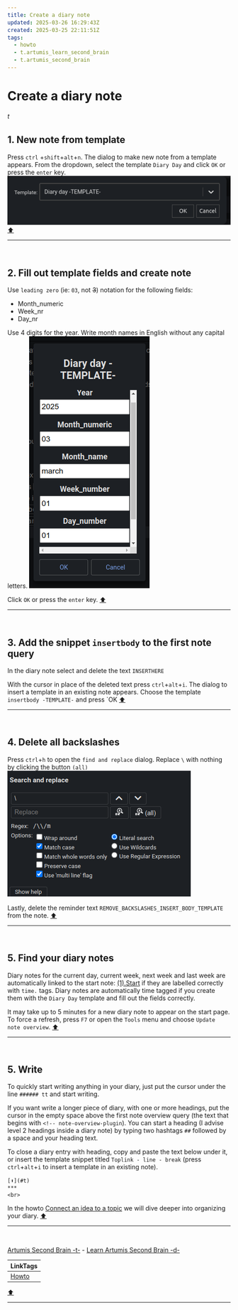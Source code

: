 ```yaml
---
title: Create a diary note
updated: 2025-03-26 16:29:43Z
created: 2025-03-25 22:11:51Z
tags:
  - howto
  - t.artumis_learn_second_brain
  - t.artumis_second_brain
---
```


# Create a diary note
###### t



## 1. New note from template
Press `ctrl` +`shift`+`alt`+`n`. The dialog to make new note from a template appears. From the dropdown, select the template `Diary Day` and click `OK` or press the `enter` key. 
![Screenshot from 2025-03-20 23-25-25.png](../_resources/Screenshot%20from%202025-03-20%2023-25-25.png)
[⬆️](#t)
***
<br>



## 2. Fill out template fields and create note
Use `leading zero` (ie: `03`, not ~~3~~) notation for the following fields:
* Month_numeric
* Week_nr
* Day_nr

Use 4 digits for the year. Write month names in English without any capital letters.
![Screenshot from 2025-03-20 23-34-09.png](../_resources/Screenshot%20from%202025-03-20%2023-34-09.png)

Click `OK` or press the `enter` key.
[⬆️](#t)
***
<br>



## 3. Add the snippet `insertbody` to the first note query
In the diary note select and delete the text `INSERTHERE`

With the cursor in place of the deleted text press `ctrl`+`alt`+`i`.  The dialog to insert a template in an existing note appears. Choose the template `insertbody -TEMPLATE-` and press `OK
[⬆️](#t)
***
<br>



## 4. Delete all backslashes
Press `ctrl`+`h` to open the `find and replace` dialog.  Replace `\`  with nothing by clicking the button `(all)`
![Screenshot from 2025-03-20 23-36-08.png](../_resources/Screenshot%20from%202025-03-20%2023-36-08.png)

Lastly, delete the reminder text `REMOVE_BACKSLASHES_INSERT_BODY_TEMPLATE` from the note.
[⬆️](#t)
***
<br>



## 5. Find your diary notes
Diary notes for the current day, current week, next week and last week are automatically linked to the start note: [(1).Start](../1.Mind/%281%29.Start.md) if they are labelled correctly with `time.` tags. Diary notes are automatically time tagged if you create them with the `Diary Day` template and fill out the fields correctly.

It may take up to 5 minutes for a new diary note to appear on the start page. To force a refresh, press `F7` or open the `Tools` menu and choose `Update note overview`.
[⬆️](#t)
***
<br>



## 5. Write
To quickly start writing anything in your diary, just put the cursor under the line `###### tt` and start writing.

If you want write a longer piece of diary, with one or more headings, put the cursor in the empty space above the first note overview query (the text that begins with `<!-- note-overview-plugin`). You can start a heading (I advise level 2 headings inside a diary note) by typing two hashtags `##` followed by a space and your heading text.

To close a diary entry with heading, copy and paste the text below under it, or insert the template snippet titled `Toplink - line - break` (press `ctrl`+`alt`+`i` to insert a template in an existing note).
```
[⬆️](#t)
***
<br>
```

In the howto [Connect an idea to a topic](../1.Mind/Connect%20an%20idea%20to%20a%20topic.md) we will dive deeper into organizing your diary.
[⬆️](#t)
***
<br>

[Artumis Second Brain -t-](../1.Mind/Artumis%20Second%20Brain%20-t-.md) - [Learn Artumis Second Brain -d-](../1.Mind/Learn%20Artumis%20Second%20Brain%20-d-.md)

| LinkTags |
|-|
| [Howto](../1.Mind/Howto.md) |
[⬆️](#t)
***
<br>